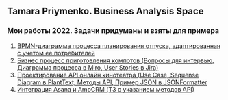 ## Tamara Priymenko. Business Analysis Space

### Мои работы 2022. Задачи придуманы и взяты для примера

1. [BPMN-диаграмма процесса планирования отпуска, адаптированная с учетом ее потребителей](BPMN/ProcessPlanning.md)
2. [Бизнес процесс приготовления компотов (Вопросы для интервью, Диаграмма процесса в Miro, User Stories в Jira)](BPAutomation/InterviewDiagramUserStories.md)
3. [Проектирование API онлайн кинотеатра (Use Case, Sequense Diagram в PlantText, Методы API, Пример JSON в JSONFormatter](APIDesign/OnlineCinemaUseCaseSequenseAPIMethodsJSON.md)
4. [Интеграция Asana и AmoCRM (ТЗ с указанием методов API)](IntegrationAPI/AmoCRMAsanaAPI.md)


